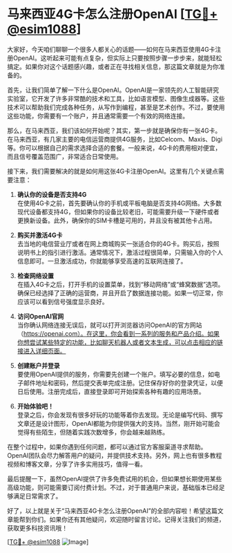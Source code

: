 # 马来西亚4G卡怎么注册OpenAI [[TG💪+ @esim1088](https://t.me/s/esim1088)]

大家好，今天咱们聊聊一个很多人都关心的话题——如何在马来西亚使用4G卡注册OpenAI。这听起来可能有点复杂，但实际上只要按照步骤一步步来，就能轻松搞定。如果你对这个话题感兴趣，或者正在寻找相关信息，那这篇文章就是为你准备的。

首先，让我们简单了解一下什么是OpenAI。OpenAI是一家领先的人工智能研究实验室，它开发了许多非常酷的技术和工具，比如语言模型、图像生成器等。这些技术可以帮助我们完成各种任务，从写作到编程，甚至是艺术创作。不过，要使用这些功能，你需要有一个账户，并且通常需要一个有效的网络连接。

那么，在马来西亚，我们该如何开始呢？其实，第一步就是确保你有一张4G卡。在马来西亚，有几家主要的电信运营商提供4G服务，比如Celcom、Maxis、Digi等。你可以根据自己的需求选择合适的套餐。一般来说，4G卡的费用相对便宜，而且信号覆盖范围广，非常适合日常使用。

接下来，我们需要解决的就是如何用这张4G卡注册OpenAI。这里有几个关键点需要注意：

1. **确认你的设备是否支持4G**  
   在使用4G卡之前，首先要确认你的手机或平板电脑是否支持4G网络。大多数现代设备都支持4G，但如果你的设备比较老旧，可能需要升级一下硬件或者更换新设备。此外，确保你的SIM卡槽是可用的，并且没有被其他卡占用。

2. **购买并激活4G卡**  
   去当地的电信营业厅或者在网上商城购买一张适合你的4G卡。购买后，按照说明书上的指引进行激活。通常情况下，激活过程很简单，只需输入你的个人信息即可。一旦激活成功，你就能够享受高速的互联网连接了。

3. **检查网络设置**  
   在插入4G卡之后，打开手机的设置菜单，找到“移动网络”或“蜂窝数据”选项。确保已经选择了正确的运营商，并且开启了数据连接功能。如果一切正常，你应该可以看到信号强度显示良好。

4. **访问OpenAI官网**  
   当你确认网络连接无误后，就可以打开浏览器访问OpenAI的官方网站（https://openai.com）。在这里，你会看到一系列的服务和产品介绍。如果你想尝试某些特定的功能，比如聊天机器人或者文本生成，可以点击相应的链接进入详细页面。

5. **创建账户并登录**  
   要使用OpenAI提供的服务，你需要先创建一个账户。填写必要的信息，如电子邮件地址和密码，然后提交表单完成注册。记住保存好你的登录凭证，以便日后使用。注册完成后，直接登录即可开始探索各种有趣的应用场景。

6. **开始体验吧！**  
   登录之后，你会发现有很多好玩的功能等着你去发现。无论是编写代码、撰写文章还是设计图形，OpenAI都能为你提供强大的支持。当然，刚开始可能会觉得有些陌生，但随着实践次数增多，你会越来越熟练。

在整个过程中，如果你遇到任何问题，都可以通过官方客服渠道寻求帮助。OpenAI团队会尽力解答用户的疑问，并提供技术支持。另外，网上也有很多教程视频和博客文章，分享了许多实用技巧，值得一看。

最后提醒一下，虽然OpenAI提供了许多免费试用的机会，但如果想长期使用某些高级功能，则可能需要订阅付费计划。不过，对于普通用户来说，基础版本已经足够满足日常需求了。

好了，以上就是关于“马来西亚4G卡怎么注册OpenAI”的全部内容啦！希望这篇文章能帮到你们。如果你还有其他疑问，欢迎随时留言讨论。记得关注我们的频道，获取更多科技资讯哦！

[[TG💪+ @esim1088](https://t.me/s/esim1088) ![Image](https://i.postimg.cc/4NQfJmqS/Snipaste-2025-05-13-00-14-12.png)]
